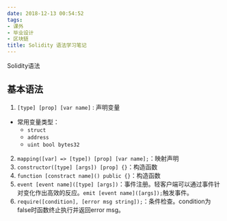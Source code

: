 ```yaml
---
date: 2018-12-13 00:54:52
tags:
- 课外
- 毕业设计
- 区块链
title: Solidity 语法学习笔记
---
```


Solidity语法

<!-- more -->

## 基本语法

1. `[type] [prop] [var name]` : 声明变量
 * 常用变量类型：
   * `struct`
   * `address`
   * `uint bool bytes32`
2. `mapping([var] => [type]) [prop] [var name];`：映射声明
3. `constructor([type] [args]) [prop] {}`：构造函数
4. `function [constract name]() public {}`：构造函数
5. `event [event name]([type] [args])`：事件注册。轻客户端可以通过事件针对变化作出高效的反应。`emit [event name]([args]);`触发事件。
6. `require([condition], [error msg string]);`：条件检查。condition为false时函数终止执行并返回error msg。